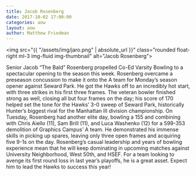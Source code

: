 ```yaml
---
title: Jacob Rosenberg
date: 2017-10-02 17:00:00
categories: aow
layout: aow
author: Matthew Friedman
---
```


<img src="{{ "/assets/img/jaro.png" | absolute_url }}" class="rounded float-right ml-3 img-fluid img-thumbnail" alt="Jacob Rosenberg">

Senior Jacob “The Bald” Rosenberg propelled Co-Ed Varsity Bowling to a spectacular opening to the season this week. Rosenberg overcame a preseason concussion to make it onto the A team for Monday’s season opener against Seward Park. He got the Hawks off to an incredibly hot start, with three strikes in his first three frames. The veteran bowler finished strong as well, closing all but four frames on the day; his score of 170 helped set the tone for the Hawks’ 3-0 sweep of Seward Park, historically Hunter’s biggest rival for the Manhattan III division championship. On Tuesday, Rosenberg had another elite day, bowling a 155 and combining with Chris Aiello (11), Sam Brill (11), and Luca Washenko (12) for a 599-353 demolition of Graphics Campus’ A team. He demonstrated his immense skills in picking up spares, leaving only three open frames and acquiring five 9-1s on the day. Rosenberg’s casual leadership and years of bowling experience mean that he will keep dominating in upcoming matches against University Neighborhood, West 50th, and HSEF. For a team looking to avenge its first round loss in last year’s playoffs, he is a great asset. Expect him to lead the Hawks to success this year!
